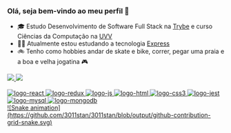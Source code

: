 ### Olá, seja bem-vindo ao meu perfil 👋

- 🎓 Estudo Desenvolvimento de Software Full Stack na <a href="https://www.betrybe.com/">Trybe</a> e curso Ciências da Computação na <a href="https://uvv.br/">UVV</a>
- 👩‍💻 Atualmente estou estudando a tecnologia <a href="https://expressjs.com/pt-br/">Express</a>
- 🚲 Tenho como hobbies andar de skate e bike, correr, pegar uma praia e a boa e velha jogatina 🎮
 <div>
  <a href="https://github.com/3011stan">
  <img height="180em" src="https://github-readme-stats.vercel.app/api?username=3011stan&show_icons=true&theme=dark&include_all_commits=true&count_private=true"/>
  <img height="180em" src="https://github-readme-stats.vercel.app/api/top-langs/?username=3011stan&layout=compact&langs_count=7&theme=dark"/>
</div>

<div style="display: inline_block"><br>
  <img alt="logo-react" src="https://img.shields.io/badge/React-20232A?style=for-the-badge&logo=react&logoColor=61DAFB"/>
  <img alt="logo-redux" src="https://img.shields.io/badge/Redux-593D88?style=for-the-badge&logo=redux&logoColor=white"/>
  <img alt="logo-js" src="https://img.shields.io/badge/JavaScript-323330?style=for-the-badge&logo=javascript&logoColor=F7DF1E"/>
  <img alt="logo-html" src="https://img.shields.io/badge/HTML-239120?style=for-the-badge&logo=html5&logoColor=white"/>
  <img alt="logo-css3" src="https://img.shields.io/badge/CSS3-1572B6?style=for-the-badge&logo=css3&logoColor=white"/>
  <img alt="logo-jest" src="https://img.shields.io/badge/Jest-C21325?style=for-the-badge&logo=jest&logoColor=white">
  <img alt="logo-mysql" src="https://img.shields.io/badge/MySQL-00000F?style=for-the-badge&logo=mysql&logoColor=white">
  <img alt="logo-mongodb" src="https://img.shields.io/badge/MongoDB-4EA94B?style=for-the-badge&logo=mongodb&logoColor=white">
</div>
  ![Snake animation](https://github.com/3011stan/3011stan/blob/output/github-contribution-grid-snake.svg)
